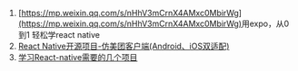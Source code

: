 1. [https://mp.weixin.qq.com/s/nHhV3mCrnX4AMxc0MbirWg](https://mp.weixin.qq.com/s/nHhV3mCrnX4AMxc0MbirWg) ​用expo，从0到1 轻松学react native
2. [React Native开源项目-仿美团客户端\(Android、iOS双适配\)](https://github.com/huanxsd/MeiTuan)
3. [学习React-native需要的几个项目](http://www.jianshu.com/p/417e574082ed)



